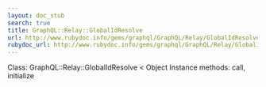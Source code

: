 ```yaml
---
layout: doc_stub
search: true
title: GraphQL::Relay::GlobalIdResolve
url: http://www.rubydoc.info/gems/graphql/GraphQL/Relay/GlobalIdResolve
rubydoc_url: http://www.rubydoc.info/gems/graphql/GraphQL/Relay/GlobalIdResolve
---
```


Class: GraphQL::Relay::GlobalIdResolve < Object
Instance methods:
call, initialize

